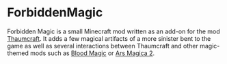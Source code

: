 ForbiddenMagic
==============

Forbidden Magic is a small Minecraft mod written as an add-on for the mod [Thaumcraft](http://www.minecraftforum.net/topic/2011841-).  It adds a few magical artifacts of a more sinister bent to the game as well as several interactions between Thaumcraft and other magic-themed mods such as [Blood Magic](http://www.minecraftforum.net/topic/1899223-) or [Ars Magica 2](http://www.minecraftforum.net/topic/2028696-/).
